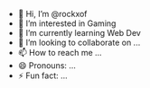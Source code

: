 - 👋 Hi, I’m @rockxof
- 👀 I’m interested in Gaming
- 🌱 I’m currently learning Web Dev
- 💞️ I’m looking to collaborate on ...
- 📫 How to reach me ...
- 😄 Pronouns: ...
- ⚡ Fun fact: ...

<!---
rockxof/rockxof is a ✨ special ✨ repository because its `README.md` (this file) appears on your GitHub profile.
You can click the Preview link to take a look at your changes.
--->
